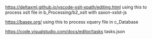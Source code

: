 https://deltaxml.github.io/vscode-xslt-xpath/editing.html
using this to process xslt file in b_Processing/b2_xslt with saxon-xslst-js

https://basex.org/
using this to process xquery file in c_Database

https://code.visualstudio.com/docs/editor/tasks
tasks.json

